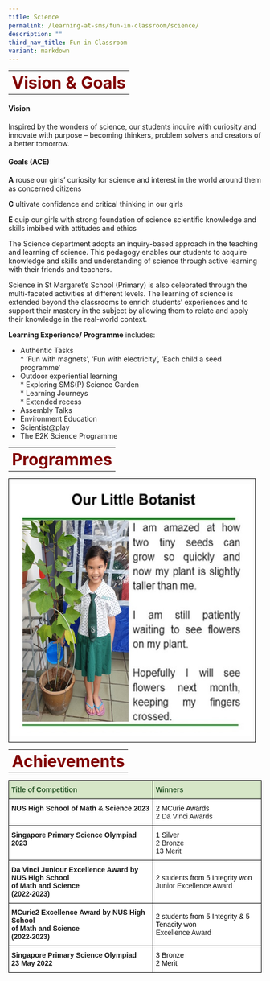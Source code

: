 ```yaml
---
title: Science
permalink: /learning-at-sms/fun-in-classroom/science/
description: ""
third_nav_title: Fun in Classroom
variant: markdown
---
```

<table>
	<tbody><tr>
		<th><font size="6" color="maroon">
     Vision &amp; Goals
 </font></th>
</tr>
	<tr>
</tr>
</tbody></table>

#### **Vision**

Inspired by the wonders of science, our students inquire with curiosity and innovate with purpose – becoming thinkers, problem solvers and creators of a better tomorrow.


#### **Goals (ACE)**

**A** rouse our girls’ curiosity for science and interest in the world around them as concerned citizens

**C** ultivate confidence and critical thinking in our girls

**E** quip our girls with strong foundation of science scientific knowledge and skills imbibed with attitudes and ethics

The Science department adopts an inquiry-based approach in the teaching and learning of science. This pedagogy enables our students to acquire knowledge and skills and understanding of science through active learning with their friends and teachers.

Science in St Margaret’s School (Primary) is also celebrated through the multi-faceted activities at different levels. The learning of science is extended beyond the classrooms to enrich students’ experiences and to support their mastery in the subject by allowing them to relate and apply their knowledge in the real-world context.

  
**Learning Experience/ Programme** includes:

*   Authentic Tasks<br>
               * ‘Fun with magnets’, ‘Fun with electricity’, ‘Each child a seed programme’   
*   Outdoor experiential learning<br>
                *   Exploring SMS(P) Science Garden<br>
                *   Learning Journeys<br>
                *   Extended recess<br>
*   Assembly Talks
*   Environment Education
*   Scientist@play
*   The E2K Science Programme


<table>
	<tbody><tr>
		<th><font size="6" color="maroon">
     Programmes
 </font></th>
</tr>
	<tr>
</tr>
</tbody></table>

<style type="text/css">
.tg  {border-collapse:collapse;border-spacing:0;}
.tg td{border-color:black;border-style:solid;border-width:1px;font-family:Arial, sans-serif;font-size:14px;
  overflow:hidden;padding:10px 5px;word-break:normal;}
.tg th{border-color:black;border-style:solid;border-width:1px;font-family:Arial, sans-serif;font-size:14px;
  font-weight:normal;overflow:hidden;padding:10px 5px;word-break:normal;}
.tg .tg-baqh{text-align:center;vertical-align:top}
.tg .tg-amwm{font-weight:bold;text-align:center;vertical-align:top}
.tg .tg-0lax{text-align:left;vertical-align:top}
</style>
<table class="tg">

<tbody>
  <tr>
    <td><img src="/images/2021OurLittleBotanist03.jpg" style="width:480px;height:500px;"></td>
  </tr>
</tbody>
</table>


<table>
	<tbody><tr>
		<th><font size="6" color="maroon">
    Achievements
 </font></th>
</tr>
	<tr>
</tr>
</tbody></table>

<style type="text/css">
.tg  {border-collapse:collapse;border-spacing:0;}
.tg td{border-color:black;border-style:solid;border-width:1px;font-family:Arial, sans-serif;font-size:14px;
  overflow:hidden;padding:10px 5px;word-break:normal;}
.tg th{border-color:black;border-style:solid;border-width:1px;font-family:Arial, sans-serif;font-size:14px;
  font-weight:normal;overflow:hidden;padding:10px 5px;word-break:normal;}
.tg .tg-bzhr{background-color:#D6E6C7;color:#2A5629;font-weight:bold;text-align:left;vertical-align:middle}
.tg .tg-dgl5{background-color:#FFF;font-weight:bold;text-align:left;vertical-align:top}
.tg .tg-zr06{background-color:#FFF;text-align:left;vertical-align:middle}
</style>
<table class="tg">
<thead>
  <tr>
    <th class="tg-bzhr"><span style="font-weight:bold;color:#2A5629;background-color:#D6E6C7">Title of Competition</span></th>
    <th class="tg-bzhr"><span style="font-weight:bold;color:#2A5629;background-color:#D6E6C7">Winners</span></th>
  </tr>
</thead>
<tbody>
	<tr>
    <td class="tg-dgl5">NUS High School of Math &amp; Science 2023
    </td><td class="tg-zr06"><span style="color:#000;background-color:#FFF"> 2 MCurie Awards</span><br>2 Da Vinci Awards</td>
  </tr>
	<tr>
    <td class="tg-dgl5">Singapore Primary Science Olympiad 2023
    </td><td class="tg-zr06"><span style="color:#000;background-color:#FFF"> 1 Silver</span><br>2 Bronze<br>13 Merit</td>
  </tr>
  <tr>
    <td class="tg-dgl5">Da Vinci Juniour Excellence Award by NUS High School <br>of Math and Science<br>(2022-2023)</td>
    <td class="tg-zr06"><span style="color:#000;background-color:#FFF"> 2 students from 5 Integrity won</span><br>Junior Excellence Award </td>
  </tr>
  <tr>
    <td class="tg-dgl5">MCurie2 Excellence Award by NUS High School <br>of Math and Science<br>(2022-2023)</td>
    <td class="tg-zr06"><span style="color:#000;background-color:#FFF"> 2 students from 5 Integrity &amp; 5 Tenacity won</span><br>Excellence Award</td>
  </tr>
  <tr>
    <td class="tg-dgl5">Singapore Primary Science Olympiad<br>23 May 2022</td>
    <td class="tg-zr06"><span style="color:#000;background-color:#FFF"> 3 Bronze</span><br><span style="color:#000;background-color:#FFF"> 2 Merit</span></td>
  </tr>
</tbody>
</table>